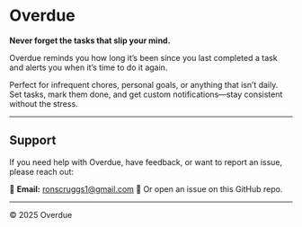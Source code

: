 # Overdue

**Never forget the tasks that slip your mind.**

Overdue reminds you how long it’s been since you last completed a task and alerts you when it’s time to do it again.

Perfect for infrequent chores, personal goals, or anything that isn’t daily.  
Set tasks, mark them done, and get custom notifications—stay consistent without the stress.

---

## Support

If you need help with Overdue, have feedback, or want to report an issue, please reach out:

📧 **Email:** ronscruggs1@gmail.com
💬 Or open an issue on this GitHub repo.

---

© 2025 Overdue
